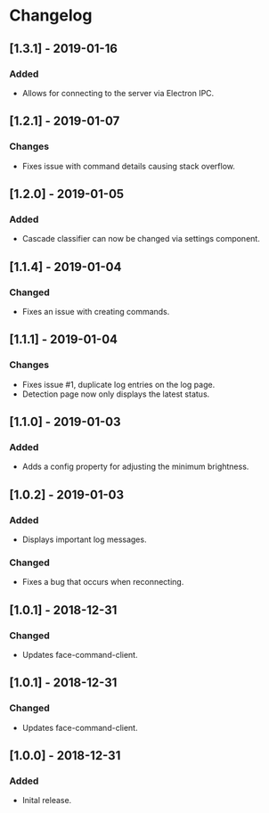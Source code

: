 # Changelog

## [1.3.1] - 2019-01-16
### Added
- Allows for connecting to the server via Electron IPC.

## [1.2.1] - 2019-01-07
### Changes
- Fixes issue with command details causing stack overflow.

## [1.2.0] - 2019-01-05
### Added
- Cascade classifier can now be changed via settings component.

## [1.1.4] - 2019-01-04
### Changed
- Fixes an issue with creating commands.

## [1.1.1] - 2019-01-04
### Changes
- Fixes issue #1, duplicate log entries on the log page.
- Detection page now only displays the latest status.

## [1.1.0] - 2019-01-03
### Added
- Adds a config property for adjusting the minimum brightness.

## [1.0.2] - 2019-01-03
### Added
- Displays important log messages.

### Changed
- Fixes a bug that occurs when reconnecting.

## [1.0.1] - 2018-12-31
### Changed
- Updates face-command-client.

## [1.0.1] - 2018-12-31
### Changed
- Updates face-command-client.

## [1.0.0] - 2018-12-31
### Added
- Inital release.
